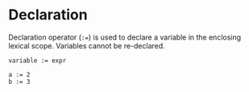 # Declaration

Declaration operator (`:=`) is used to declare a variable in the enclosing lexical scope. Variables cannot be re-declared.

```title="Syntax"
variable := expr
```

```title="Example"
a := 2
b := 3
```
